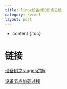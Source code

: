```yaml
---
title: linux设备树知识点总结
category: kernel
layout: post
---
```

* content
{:toc}

# 链接

[设备树之ranges讲解](https://blog.csdn.net/weixin_38239856/article/details/80747880)

[设备节点加载过程](https://blog.csdn.net/wangdapao12138/article/details/82934127)

